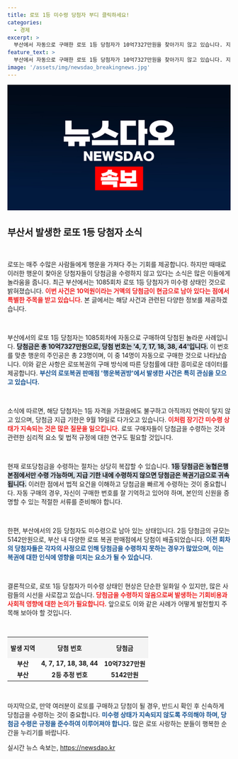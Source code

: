 ```yaml
---
title: 로또 1등 미수령 당첨자 부디 클릭하세요!
categories:
  - 경제
excerpt: >
  부산에서 자동으로 구매한 로또 1등 당첨자가 10억7327만원을 찾아가지 않고 있습니다. 지급 기한은 9월 19일! 이 엄청난 당첨금의 주인공은 누구일까요? 클릭하여 숨겨진 비밀을 확인하세요!
feature_text: >
  부산에서 자동으로 구매한 로또 1등 당첨자가 10억7327만원을 찾아가지 않고 있습니다. 지급 기한은 9월 19일! 이 엄청난 당첨금의 주인공은 누구일까요? 클릭하여 숨겨진 비밀을 확인하세요!
image: '/assets/img/newsdao_breakingnews.jpg'
---
```


<p><img src="/assets/img/newsdao_breakingnews.jpg" alt="pcversion 속보" /></p>

<h2 data-ke-size="size26">부산서 발생한 로또 1등 당첨자 소식</h2>

<p data-ke-size="size16">&nbsp;</p>

<p>로또는 매주 수많은 사람들에게 행운을 가져다 주는 기회를 제공합니다. 하지만 때때로 이러한 행운이 찾아온 당첨자들이 당첨금을 수령하지 않고 있다는 소식은 많은 이들에게 놀라움을 줍니다. 최근 부산에서는 1085회차 로또 1등 당첨자가 미수령 상태인 것으로 밝혀졌습니다. <b><span style="color: #ee2323;">이번 사건은 10억원이라는 거액의 당첨금이 현금으로 남아 있다는 점에서 특별한 주목을 받고 있습니다.</span></b> 본 글에서는 해당 사건과 관련된 다양한 정보를 제공하겠습니다.</p>

<p data-ke-size="size16">&nbsp;</p>

<p>부산에서의 로또 1등 당첨자는 1085회차에 자동으로 구매하여 당첨된 놀라운 사례입니다. <b><span style="background-color: #21538527;">당첨금은 총 10억7327만원으로, 당첨 번호는 '4, 7, 17, 18, 38, 44'입니다.</span></b> 이 번호를 맞춘 행운의 주인공은 총 23명이며, 이 중 14명이 자동으로 구매한 것으로 나타났습니다. 이와 같은 사항은 로또복권의 구매 방식에 따른 당첨률에 대한 흥미로운 데이터를 제공합니다. <b><span style="color: #1a5490;">부산의 로또복권 판매점 '행운복권방'에서 발생한 사건은 특히 관심을 모으고 있습니다.</span></b></p>

<p data-ke-size="size16">&nbsp;</p>

<p>소식에 따르면, 해당 당첨자는 1등 자격을 가졌음에도 불구하고 아직까지 연락이 닿지 않고 있으며, 당첨금 지급 기한은 9월 19일로 다가오고 있습니다. <b><span style="color: #ee2323;">이처럼 장기간 미수령 상태가 지속되는 것은 많은 질문을 일으킵니다.</span></b> 로또 구매자들이 당첨금을 수령하는 것과 관련한 심리적 요소 및 법적 규정에 대한 연구도 필요할 것입니다.</p>

<p data-ke-size="size16">&nbsp;</p>

<p>현재 로또당첨금을 수령하는 절차는 상당히 복잡할 수 있습니다. <b><span style="background-color: #21538527;">1등 당첨금은 농협은행 본점에서만 수령 가능하며, 지급 기한 내에 수령하지 않으면 당첨금은 복권기금으로 귀속됩니다.</span></b> 이러한 점에서 법적 요건을 이해하고 당첨금을 빠르게 수령하는 것이 중요합니다. 자동 구매의 경우, 자신이 구매한 번호를 잘 기억하고 있어야 하며, 본인의 신원을 증명할 수 있는 적절한 서류를 준비해야 합니다.</p>

<p data-ke-size="size16">&nbsp;</p>

<p>한편, 부산에서의 2등 당첨자도 미수령으로 남아 있는 상태입니다. 2등 당첨금의 규모는 5142만원으로, 부산 내 다양한 로또 복권 판매점에서 당첨이 배출되었습니다. <b><span style="color: #1a5490;">이전 회차의 당첨자들은 각자의 사정으로 인해 당첨금을 수령하지 못하는 경우가 많았으며, 이는 복권에 대한 인식에 영향을 미치는 요소가 될 수 있습니다.</span></b></p>

<p data-ke-size="size16">&nbsp;</p>

<p>결론적으로, 로또 1등 당첨자가 미수령 상태인 현상은 단순한 일화일 수 있지만, 많은 사람들의 시선을 사로잡고 있습니다. <b><span style="color: #ee2323;">당첨금을 수령하지 않음으로써 발생하는 기회비용과 사회적 영향에 대한 논의가 필요합니다.</span></b> 앞으로도 이와 같은 사례가 어떻게 발전할지 주목해 보아야 할 것입니다.</p>

<p data-ke-size="size16">&nbsp;</p>

<table style="width: 100%; border-collapse: collapse;">
    <tr>
        <th style="text-align: center; height: 40px; background-color: #f4f4f4;">발생 지역</th>
        <th style="text-align: center; height: 40px; background-color: #f4f4f4;">당첨 번호</th>
        <th style="text-align: center; height: 40px; background-color: #f4f4f4;">당첨금</th>
    </tr>
    <tr>
        <td style="text-align: center; height: 17px;"><b>부산</b></td>
        <td style="text-align: center; height: 17px;"><b>4, 7, 17, 18, 38, 44</b></td>
        <td style="text-align: center; height: 17px;"><b>10억7327만원</b></td>
    </tr>
    <tr>
        <td style="text-align: center; height: 17px;"><b>부산</b></td>
        <td style="text-align: center; height: 17px;"><b>2등 추정 번호</b></td>
        <td style="text-align: center; height: 17px;"><b>5142만원</b></td>
    </tr>
</table>

<p data-ke-size="size16">&nbsp;</p>

<p>마지막으로, 만약 여러분이 로또를 구매하고 당첨이 될 경우, 반드시 확인 후 신속하게 당첨금을 수령하는 것이 중요합니다. <b><span style="color: #1a5490;">미수령 상태가 지속되지 않도록 주의해야 하며, 당첨금 수령은 규정을 준수하여 이루어져야 합니다.</span></b> 많은 로또 사랑하는 분들이 행복한 순간을 누리기를 바랍니다.</p>
실시간 뉴스 속보는, <a href="https://newsdao.kr" rel="dofollow">https://newsdao.kr</a>


